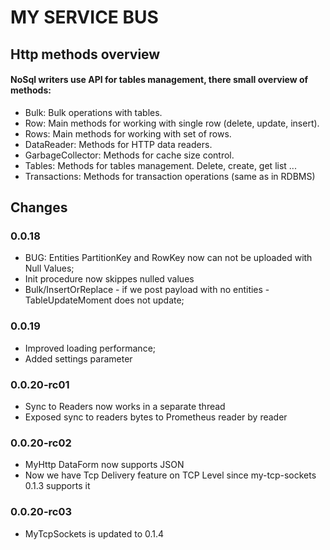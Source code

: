 # MY SERVICE BUS

## Http methods overview
#### NoSql writers use API for tables management, there small overview of methods: 
* Bulk: Bulk operations with tables.
* Row: Main methods for working with single row (delete, update, insert).
* Rows: Main methods for working with set of rows.
* DataReader: Methods for HTTP data readers.
* GarbageCollector: Methods for cache size control.
* Tables: Methods for tables management. Delete, create, get list ...
* Transactions: Methods for transaction operations (same as in RDBMS)


## Changes
### 0.0.18
* BUG: Entities PartitionKey and RowKey now can not be uploaded with Null Values;
* Init procedure now skippes nulled values
* Bulk/InsertOrReplace - if we post payload with no entities -  TableUpdateMoment does not update;


### 0.0.19
* Improved loading performance;
* Added   settings parameter

### 0.0.20-rc01
* Sync to Readers now works in a separate thread
* Exposed sync to readers bytes to Prometheus reader by reader

### 0.0.20-rc02
* MyHttp DataForm now supports JSON
* Now we have Tcp Delivery feature on TCP Level since my-tcp-sockets 0.1.3 supports it

### 0.0.20-rc03
* MyTcpSockets is updated to 0.1.4